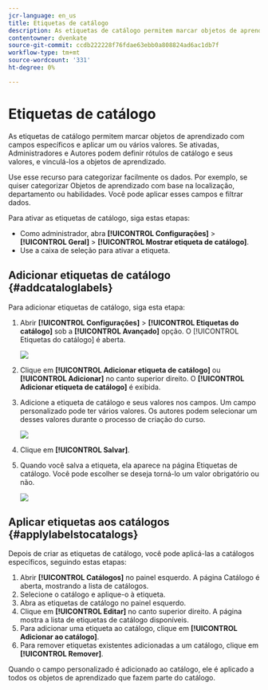 ```yaml
---
jcr-language: en_us
title: Etiquetas de catálogo
description: As etiquetas de catálogo permitem marcar objetos de aprendizado com campos específicos e aplicar um ou vários valores. Se ativadas, Administradores e Autores podem definir rótulos de catálogo e seus valores, e vinculá-los a objetos de aprendizado.
contentowner: dvenkate
source-git-commit: ccdb222228f76fdae63ebb0a808824ad6ac1db7f
workflow-type: tm+mt
source-wordcount: '331'
ht-degree: 0%

---
```




# Etiquetas de catálogo

As etiquetas de catálogo permitem marcar objetos de aprendizado com campos específicos e aplicar um ou vários valores. Se ativadas, Administradores e Autores podem definir rótulos de catálogo e seus valores, e vinculá-los a objetos de aprendizado.

Use esse recurso para categorizar facilmente os dados. Por exemplo, se quiser categorizar Objetos de aprendizado com base na localização, departamento ou habilidades. Você pode aplicar esses campos e filtrar dados.

Para ativar as etiquetas de catálogo, siga estas etapas:

* Como administrador, abra **[!UICONTROL Configurações]** > **[!UICONTROL Geral]** > **[!UICONTROL Mostrar etiqueta de catálogo]**.
* Use a caixa de seleção para ativar a etiqueta.

## Adicionar etiquetas de catálogo {#addcataloglabels}

Para adicionar etiquetas de catálogo, siga esta etapa:

1. Abrir  **[!UICONTROL Configurações]** > **[!UICONTROL Etiquetas do catálogo]** sob a **[!UICONTROL Avançado]** opção. O [!UICONTROL Etiquetas do catálogo] é aberta.

   ![](assets/catalog-labels-page.png)

1. Clique em **[!UICONTROL Adicionar etiqueta de catálogo]** ou **[!UICONTROL Adicionar]** no canto superior direito. O **[!UICONTROL Adicionar etiqueta de catálogo]** é exibida.
1. Adicione a etiqueta de catálogo e seus valores nos campos. Um campo personalizado pode ter vários valores. Os autores podem selecionar um desses valores durante o processo de criação do curso.

   ![](assets/add-labels.png)

1. Clique em **[!UICONTROL Salvar]**.
1. Quando você salva a etiqueta, ela aparece na página Etiquetas de catálogo. Você pode escolher se deseja torná-lo um valor obrigatório ou não.

   ![](assets/catalog-label.png)

## Aplicar etiquetas aos catálogos {#applylabelstocatalogs}

Depois de criar as etiquetas de catálogo, você pode aplicá-las a catálogos específicos, seguindo estas etapas:

1. Abrir **[!UICONTROL Catálogos]** no painel esquerdo. A página Catálogo é aberta, mostrando a lista de catálogos.
1. Selecione o catálogo e aplique-o à etiqueta.
1. Abra as etiquetas de catálogo no painel esquerdo.
1. Clique em **[!UICONTROL Editar]** no canto superior direito. A página mostra a lista de etiquetas de catálogo disponíveis.
1. Para adicionar uma etiqueta ao catálogo, clique em **[!UICONTROL Adicionar ao catálogo]**.
1. Para remover etiquetas existentes adicionadas a um catálogo, clique em **[!UICONTROL Remover]**.

Quando o campo personalizado é adicionado ao catálogo, ele é aplicado a todos os objetos de aprendizado que fazem parte do catálogo.
